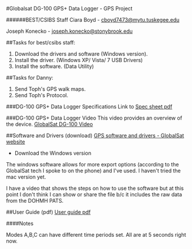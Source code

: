#Globalsat DG-100 GPS+ Data Logger - GPS Project

######BEST/CSIBS Staff
Ciara Boyd - cboyd7473@mytu.tuskegee.edu

Joseph Konecko - joseph.konecko@stonybrook.edu


##Tasks for best/csibs staff:
<!--0. ~~Test~~ -->
1. Download the drivers and software (Windows version).
2. Install the driver. (Windows XP/ Vista/ 7 USB Drivers)
3. Install the software. (Data Utility)

##Tasks for Danny:
1. Send Toph's GPS walk maps.
2. Send Toph's Protocol. 

###DG-100 GPS+ Data Logger Specifications
Link to [Spec sheet pdf](https://github.com/nygeog/globalsat/blob/master/docs/dg100_spec.pdf?raw=true)

###DG-100 GPS+ Data Logger Video 
This video provides an overview of the device. 
[GlobalSat DG-100 Video](https://www.youtube.com/watch?v=-ZuWIWfxt4U) 

##Software and Drivers (download)
[GPS software and drivers - GlobalSat website](http://www.usglobalsat.com/s-85-dg-100-support.aspx) 

* Download the Windows version

The windows software allows for more export options (according to the GlobalSat tech I spoke to on the phone) and I've used. I haven't tried the mac version yet. 

I have a video that shows the steps on how to use the software but at this point I don't think I can show or share the file b/c it includes the raw data from the DOHMH PATS. 


##User Guide (pdf)
[User guide pdf](https://github.com/nygeog/globalsat/blob/master/docs/dg100_userguide.pdf?raw=true)



####Notes

Modes A,B,C can have different time periods set. All are at 5 seconds right now.

